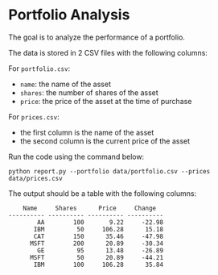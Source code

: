 # Portfolio Analysis

The goal is to analyze the performance of a portfolio.

The data is stored in 2 CSV files with the following columns:

For `portfolio.csv`:
- `name`: the name of the asset
- `shares`: the number of shares of the asset
- `price`: the price of the asset at the time of purchase

For `prices.csv`:
- the first column is the name of the asset
- the second column is the current price of the asset


Run the code using the command below:

```shell
python report.py --portfolio data/portfolio.csv --prices data/prices.csv
```

The output should be a table with the following columns:

```text
    Name     Shares      Price     Change
---------- ---------- ---------- ----------
        AA        100       9.22     -22.98
       IBM         50     106.28      15.18
       CAT        150      35.46     -47.98
      MSFT        200      20.89     -30.34
        GE         95      13.48     -26.89
      MSFT         50      20.89     -44.21
       IBM        100     106.28      35.84
```
